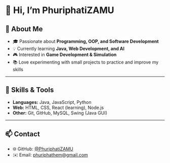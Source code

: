 # 👋 Hi, I’m PhuriphatiZAMU

## 🌟 About Me
- 🎓 Passionate about **Programming, OOP, and Software Development**  
- 💡 Currently learning **Java, Web Development, and AI**  
- 🎮 Interested in **Game Development & Simulation**  
- 📚 Love experimenting with small projects to practice and improve my skills  

---

## 🚀 Skills & Tools
- **Languages:** Java, JavaScript, Python  
- **Web:** HTML, CSS, React (learning), Node.js  
- **Other:** Git, GitHub, MySQL, Swing (Java GUI)  

---

## 📫 Contact
- 🌐 GitHub: [@PhuriphatiZAMU](https://github.com/PhuriphatiZAMU)  
- ✉️ Email: [phuriphathem@gmail.com](mailto:phuriphathem@gmail.com)  
